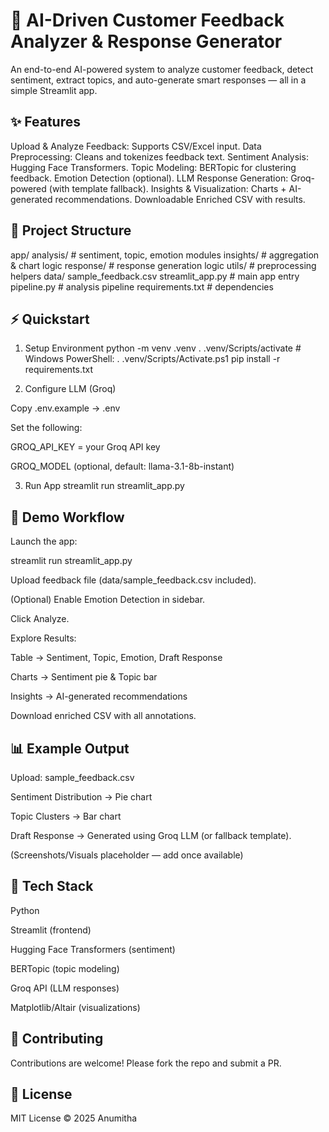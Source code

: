 # 🚀 AI-Driven Customer Feedback Analyzer & Response Generator

An end-to-end AI-powered system to analyze customer feedback, detect sentiment, extract topics, and auto-generate smart responses — all in a simple Streamlit app.

## ✨ Features

 Upload & Analyze Feedback: Supports CSV/Excel input.
 Data Preprocessing: Cleans and tokenizes feedback text.
 Sentiment Analysis: Hugging Face Transformers.
 Topic Modeling: BERTopic for clustering feedback.
 Emotion Detection (optional).
 LLM Response Generation: Groq-powered (with template fallback).
 Insights & Visualization: Charts + AI-generated recommendations.
 Downloadable Enriched CSV with results.

## 📂 Project Structure
app/
  analysis/        # sentiment, topic, emotion modules
  insights/        # aggregation & chart logic
  response/        # response generation logic
  utils/           # preprocessing helpers
data/
  sample_feedback.csv
streamlit_app.py   # main app entry
pipeline.py        # analysis pipeline
requirements.txt   # dependencies

## ⚡ Quickstart
1. Setup Environment
python -m venv .venv
. .venv/Scripts/activate  # Windows PowerShell: . .venv/Scripts/Activate.ps1
pip install -r requirements.txt

2. Configure LLM (Groq)

Copy .env.example → .env

Set the following:

GROQ_API_KEY = your Groq API key

GROQ_MODEL (optional, default: llama-3.1-8b-instant)

3. Run App
streamlit run streamlit_app.py

## 🧪 Demo Workflow

Launch the app:

streamlit run streamlit_app.py


Upload feedback file (data/sample_feedback.csv included).

(Optional) Enable Emotion Detection in sidebar.

Click Analyze.

Explore Results:

 Table → Sentiment, Topic, Emotion, Draft Response

 Charts → Sentiment pie & Topic bar

 Insights → AI-generated recommendations

Download enriched CSV with all annotations.

## 📊 Example Output

Upload: sample_feedback.csv

Sentiment Distribution → Pie chart

Topic Clusters → Bar chart

Draft Response → Generated using Groq LLM (or fallback template).

(Screenshots/Visuals placeholder — add once available)

## 🔧 Tech Stack

Python 

Streamlit (frontend)

Hugging Face Transformers (sentiment)

BERTopic (topic modeling)

Groq API (LLM responses)

Matplotlib/Altair (visualizations)


## 🤝 Contributing

Contributions are welcome! Please fork the repo and submit a PR.

## 📜 License

MIT License © 2025 Anumitha
